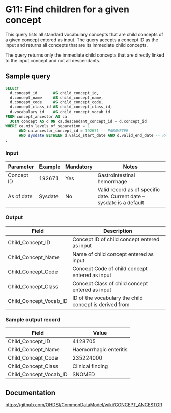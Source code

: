 # G11: Find children for a given concept

This query lists all standard vocabulary concepts that are child concepts of a given concept entered as input. The query accepts a concept ID as the input and returns all concepts that are its immediate child concepts.

The query returns only the immediate child concepts that are directly linked to the input concept and not all descendants.

## Sample query

```sql
SELECT
  d.concept_id       AS child_concept_id,
  d.concept_name     AS child_concept_name,
  d.concept_code     AS child_concept_code,
  d.concept_class_id AS child_concept_class_id,
  d.vocabulary_id    AS child_concept_vocab_id
FROM concept_ancestor AS ca
  JOIN concept AS d ON ca.descendant_concept_id = d.concept_id
WHERE ca.min_levels_of_separation = 1
      AND ca.ancestor_concept_id = 192671 -- PARAMETER
      AND sysdate BETWEEN d.valid_start_date AND d.valid_end_date -- PARAMETER
;
```
### Input

| Parameter |  Example |  Mandatory |  Notes |
| --- | --- | --- | --- |
|  Concept ID |  192671 |  Yes | Gastrointestinal hemorrhage |
|  As of date |  Sysdate |  No | Valid record as of specific date. Current date – sysdate is a default |

### Output

|  Field |  Description |
| --- | --- |
|  Child_Concept_ID |  Concept ID of child concept entered as input |
|  Child_Concept_Name |  Name of child concept entered as input |
|  Child_Concept_Code |  Concept Code of child concept entered as input |
|  Child_Concept_Class |  Concept Class of child concept entered as input |
|  Child_Concept_Vocab_ID |  ID of the vocabulary the child concept is derived from |

### Sample output record

|  Field |  Value |
| --- | --- |
|  Child_Concept_ID |  4128705 |
|  Child_Concept_Name |  Haemorrhagic enteritis |
|  Child_Concept_Code |  235224000 |
|  Child_Concept_Class |  Clinical finding |
|  Child_Concept_Vocab_ID |  SNOMED |

## Documentation
https://github.com/OHDSI/CommonDataModel/wiki/CONCEPT_ANCESTOR
